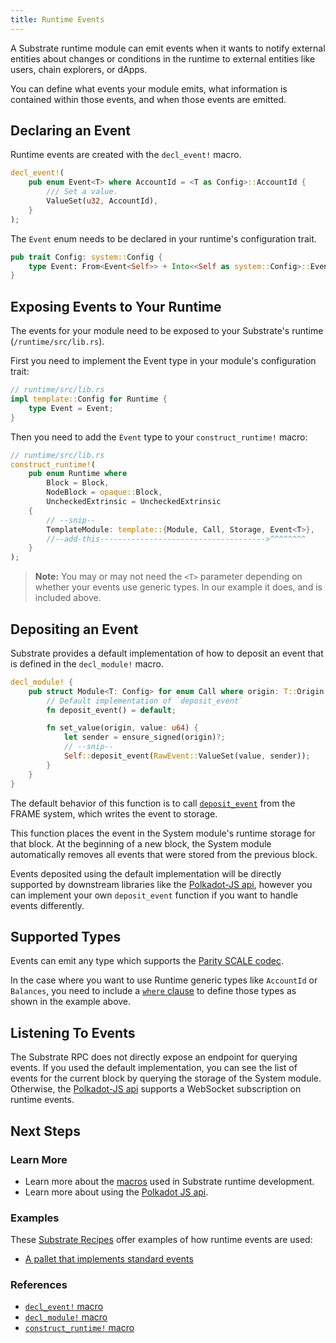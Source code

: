 ```yaml
---
title: Runtime Events
---
```


A Substrate runtime module can emit events when it wants to notify external entities about changes
or conditions in the runtime to external entities like users, chain explorers, or dApps.

You can define what events your module emits, what information is contained within those events, and
when those events are emitted.

## Declaring an Event

Runtime events are created with the `decl_event!` macro.

```rust
decl_event!(
	pub enum Event<T> where AccountId = <T as Config>::AccountId {
		/// Set a value.
		ValueSet(u32, AccountId),
	}
);
```

The `Event` enum needs to be declared in your runtime's configuration trait.

```rust
pub trait Config: system::Config {
	type Event: From<Event<Self>> + Into<<Self as system::Config>::Event>;
}
```

## Exposing Events to Your Runtime

The events for your module need to be exposed to your Substrate's runtime (`/runtime/src/lib.rs`).

First you need to implement the Event type in your module's configuration trait:

```rust
// runtime/src/lib.rs
impl template::Config for Runtime {
	type Event = Event;
}
```

Then you need to add the `Event` type to your `construct_runtime!` macro:

```rust
// runtime/src/lib.rs
construct_runtime!(
	pub enum Runtime where
		Block = Block,
		NodeBlock = opaque::Block,
		UncheckedExtrinsic = UncheckedExtrinsic
	{
		// --snip--
		TemplateModule: template::{Module, Call, Storage, Event<T>},
		//--add-this------------------------------------->^^^^^^^^
	}
);
```

> **Note:** You may or may not need the `<T>` parameter depending on whether your events use generic
> types. In our example it does, and is included above.

## Depositing an Event

Substrate provides a default implementation of how to deposit an event that is defined in the
`decl_module!` macro.

```rust
decl_module! {
	pub struct Module<T: Config> for enum Call where origin: T::Origin {
		// Default implementation of `deposit_event`
		fn deposit_event() = default;

		fn set_value(origin, value: u64) {
			let sender = ensure_signed(origin)?;
			// --snip--
			Self::deposit_event(RawEvent::ValueSet(value, sender));
		}
	}
}
```

The default behavior of this function is to call
[`deposit_event`](https://substrate.dev/rustdocs/v3.0.0/frame_system/pallet/struct.Pallet.html#method.deposit_event)
from the FRAME system, which writes the event to storage.

This function places the event in the System module's runtime storage for that block. At the
beginning of a new block, the System module automatically removes all events that were stored from
the previous block.

Events deposited using the default implementation will be directly supported by downstream libraries
like the [Polkadot-JS api](../integrate/polkadot-js), however you can implement your own
`deposit_event` function if you want to handle events differently.

## Supported Types

Events can emit any type which supports the [Parity SCALE codec](../advanced/codec).

In the case where you want to use Runtime generic types like `AccountId` or `Balances`, you need to
include a [`where` clause](https://doc.rust-lang.org/rust-by-example/generics/where.html) to define
those types as shown in the example above.

## Listening To Events

The Substrate RPC does not directly expose an endpoint for querying events. If you used the default
implementation, you can see the list of events for the current block by querying the storage of the
System module. Otherwise, the [Polkadot-JS api](../integrate/polkadot-js) supports a WebSocket
subscription on runtime events.

## Next Steps

### Learn More

- Learn more about the [macros](macros) used in Substrate runtime development.
- Learn more about using the [Polkadot JS api](../integrate/polkadot-js).

### Examples

These [Substrate Recipes](https://github.com/substrate-developer-hub/recipes) offer examples of how
runtime events are used:

- [A pallet that implements standard events](https://github.com/substrate-developer-hub/recipes/blob/master/pallets/last-caller/src/lib.rs)

### References

- [`decl_event!` macro](https://substrate.dev/rustdocs/v3.0.0/frame_support/macro.decl_event.html)
- [`decl_module!` macro](https://substrate.dev/rustdocs/v3.0.0/frame_support/macro.decl_module.html)
- [`construct_runtime!` macro](https://substrate.dev/rustdocs/v3.0.0/frame_support/macro.construct_runtime.html)
